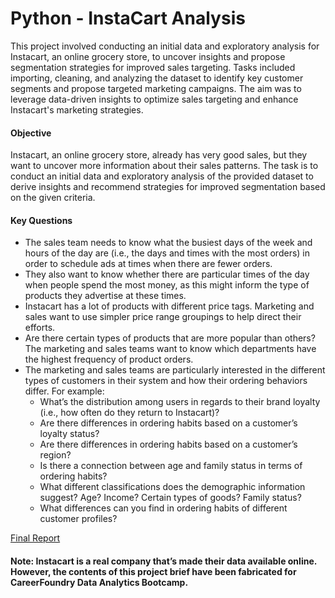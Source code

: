 # Python - InstaCart Analysis

This project involved conducting an initial data and exploratory analysis for Instacart, an online grocery store, to uncover insights and propose segmentation strategies for improved sales targeting. Tasks included importing, cleaning, and analyzing the dataset to identify key customer segments and propose targeted marketing campaigns. The aim was to leverage data-driven insights to optimize sales targeting and enhance Instacart's marketing strategies.

#### Objective
Instacart, an online grocery store, already has very good sales, but they want to uncover more information about their sales patterns. The task is to conduct an initial data and exploratory analysis of the provided dataset to derive insights and recommend strategies for improved segmentation based on the given criteria.

#### Key Questions

- The sales team needs to know what the busiest days of the week and hours of the day are (i.e., the days and times with the most orders) in order to schedule ads at times when there are fewer orders.
- They also want to know whether there are particular times of the day when people spend the most money, as this might inform the type of products they advertise at these times.
- Instacart has a lot of products with different price tags. Marketing and sales want to use simpler price range groupings to help direct their efforts.
- Are there certain types of products that are more popular than others? The marketing and sales teams want to know which departments have the highest frequency of product orders.
- The marketing and sales teams are particularly interested in the different types of customers in their system and how their ordering behaviors differ. For example:
  - What’s the distribution among users in regards to their brand loyalty (i.e., how often do they return to Instacart)?
  - Are there differences in ordering habits based on a customer’s loyalty status?
  - Are there differences in ordering habits based on a customer’s region?
  - Is there a connection between age and family status in terms of ordering habits?
  - What different classifications does the demographic information suggest? Age? Income? Certain types of goods? Family status?
  - What differences can you find in ordering habits of different customer
profiles? 

[Final Report](A4_final_report_RG.xlsx)

#### Note: Instacart is a real company that’s made their data available online. However, the contents of this project brief have been fabricated for CareerFoundry Data Analytics Bootcamp.
